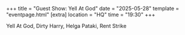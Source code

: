 +++
title = "Guest Show: Yell At God"
date = "2025-05-28"
template = "eventpage.html"
[extra]
location = "HQ"
time = "19:30"
+++

Yell At God, Dirty Harry,	Helga Pataki,	Rent Strike
